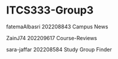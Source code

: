 # ITCS333-Group3
fatemaAlbasri 202208843 Campus News

ZainJ74 202209617 Course-Reviews

sara-jaffar 202208584 Study Group Finder
